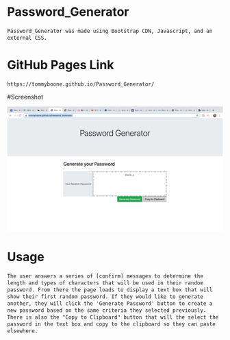 # Password_Generator

    Password_Generator was made using Bootstrap CDN, Javascript, and an external CSS.

# GitHub Pages Link

    https://tommyboone.github.io/Password_Generator/

#Screenshot

![alt text](./Images/Password-Generator-Screenshot.png)

# Usage
    The user answers a series of [confirm] messages to determine the length and types of characters that will be used in their random password. From there the page loads to display a text box that will show their first random password. If they would like to generate another, they will click the 'Generate Password' button to create a new password based on the same criteria they selected previously. There is also the "Copy to Clipboard" button that will the select the password in the text box and copy to the clipboard so they can paste elsewhere. 

